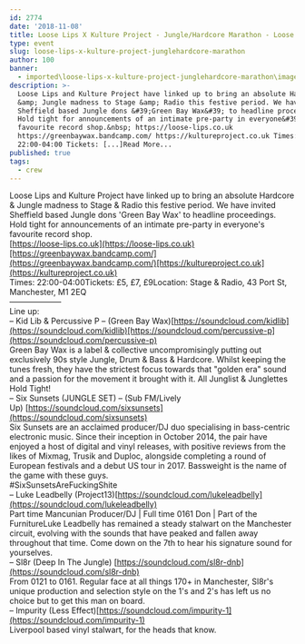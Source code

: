 ```yaml
---
id: 2774
date: '2018-11-08'
title: Loose Lips X Kulture Project - Jungle/Hardcore Marathon - Loose Lips
type: event
slug: loose-lips-x-kulture-project-junglehardcore-marathon
author: 100
banner:
  - imported\loose-lips-x-kulture-project-junglehardcore-marathon\image2774.jpeg
description: >-
  Loose Lips and Kulture Project have linked up to bring an absolute Hardcore
  &amp; Jungle madness to Stage &amp; Radio this festive period. We have invited
  Sheffield based Jungle dons &#39;Green Bay Wax&#39; to headline proceedings.
  Hold tight for announcements of an intimate pre-party in everyone&#39;s
  favourite record shop.&nbsp; https://loose-lips.co.uk
  https://greenbaywax.bandcamp.com/ https://kultureproject.co.uk Times:
  22:00-04:00 Tickets: [...]Read More...
published: true
tags:
  - crew
---
```

Loose Lips and Kulture Project have linked up to bring an absolute Hardcore & Jungle madness to Stage & Radio this festive period. We have invited Sheffield based Jungle dons 'Green Bay Wax' to headline proceedings. Hold tight for announcements of an intimate pre-party in everyone's favourite record shop.   
[https://loose-lips.co.uk](https://loose-lips.co.uk)[https://greenbaywax.bandcamp.com/](https://greenbaywax.bandcamp.com/)[https://kultureproject.co.uk](https://kultureproject.co.uk)  
Times: 22:00-04:00Tickets: £5, £7, £9Location: Stage & Radio, 43 Port St, Manchester, M1 2EQ  
——————–  
Line up:  
– Kid Lib & Percussive P – (Green Bay Wax)[https://soundcloud.com/kidlib](https://soundcloud.com/kidlib)[https://soundcloud.com/percussive-p](https://soundcloud.com/percussive-p)  
Green Bay Wax is a label & collective uncompromisingly putting out exclusively 90s style Jungle, Drum & Bass & Hardcore. Whilst keeping the tunes fresh, they have the strictest focus towards that "golden era" sound and a passion for the movement it brought with it. All Junglist & Junglettes Hold Tight!   
– Six Sunsets (JUNGLE SET) – (Sub FM/Lively Up) [https://soundcloud.com/sixsunsets](https://soundcloud.com/sixsunsets)  
Six Sunsets are an acclaimed producer/DJ duo specialising in bass-centric electronic music. Since their inception in October 2014, the pair have enjoyed a host of digital and vinyl releases, with positive reviews from the likes of Mixmag, Trusik and Duploc, alongside completing a round of European festivals and a debut US tour in 2017. Bassweight is the name of the game with these guys.  
#SixSunsetsAreFuckingShite  
– Luke Leadbelly (Project13)[https://soundcloud.com/lukeleadbelly](https://soundcloud.com/lukeleadbelly)  
Part time Mancunian Producer/DJ | Full time 0161 Don | Part of the FurnitureLuke Leadbelly has remained a steady stalwart on the Manchester circuit, evolving with the sounds that have peaked and fallen away throughout that time. Come down on the 7th to hear his signature sound for yourselves.  
– Sl8r (Deep In The Jungle) [https://soundcloud.com/sl8r-dnb](https://soundcloud.com/sl8r-dnb)  
From 0121 to 0161. Regular face at all things 170+ in Manchester, Sl8r's unique production and selection style on the 1's and 2's has left us no choice but to get this man on board.  
– Impurity (Less Effect)[https://soundcloud.com/impurity-1](https://soundcloud.com/impurity-1)  
Liverpool based vinyl stalwart, for the heads that know.